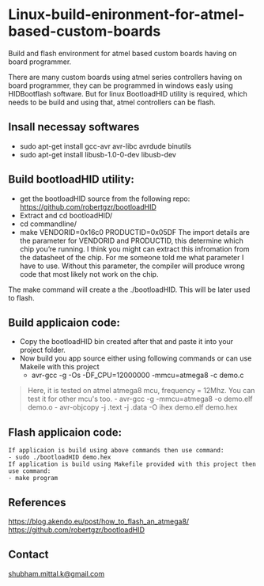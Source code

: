 # Linux-build-enironment-for-atmel-based-custom-boards
Build and flash environment for atmel based custom boards having on board programmer.

There are many custom boards using atmel series controllers having on board programmer,
they can be programmed in windows easly using HIDBootflash software. But for linux BootloadHID 
utility is required, which needs to be build and using that, atmel controllers can be flash.

## Insall necessay softwares
- sudo apt-get install gcc-avr avr-libc avrdude binutils 
- sudo apt-get install libusb-1.0-0-dev libusb-dev

## Build bootloadHID utility:
- get the bootloadHID source from the following repo: https://github.com/robertgzr/bootloadHID
- Extract and cd bootloadHID/
- cd commandline/
- make VENDORID=0x16c0 PRODUCTID=0x05DF
The import details are the parameter for VENDORID and PRODUCTID, this determine which chip you’re running. I think you might can extract this infromation from the datasheet of the chip. For me someone told me what parameter I have to use. Without this parameter, the compiler will produce wrong code that most likely not work on the chip.

The make command will create a the ./bootloadHID. This will be later used to flash.

## Build applicaion code:
- Copy the bootloadHID bin created after that and paste it into your project folder.
- Now build you app source either using following commands or can use Makeile with this project
	- avr-gcc -g -Os -DF_CPU=12000000 -mmcu=atmega8 -c demo.c
> Here, it is tested on atmel atmega8 mcu, frequency = 12Mhz. You can test it for other mcu's too.
	- avr-gcc -g -mmcu=atmega8 -o demo.elf demo.o
	- avr-objcopy -j .text -j .data -O ihex demo.elf demo.hex

## Flash applicaion code:
	If applicaion is build using above commands then use command:
	- sudo ./bootloadHID demo.hex
	If application is build using Makefile provided with this project then use command:
	- make program

## References
https://blog.akendo.eu/post/how_to_flash_an_atmega8/
https://github.com/robertgzr/bootloadHID

## Contact
shubham.mittal.k@gmail.com

